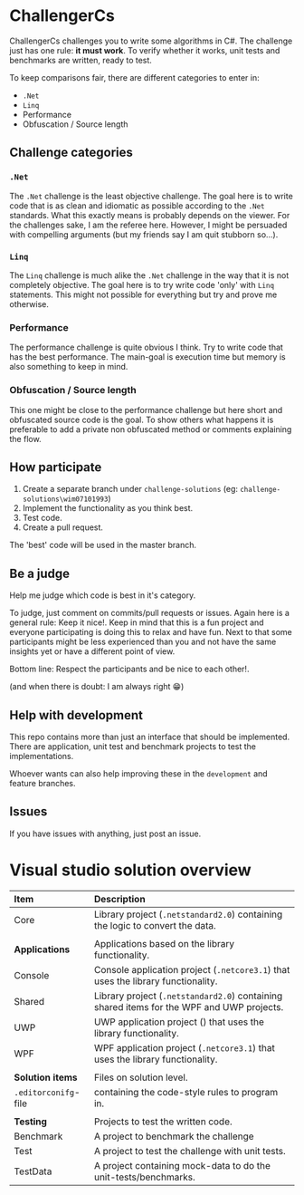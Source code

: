 # ChallengerCs

ChallengerCs challenges you to write some algorithms in C#. The challenge just
has one rule: **it must work**. To verify whether it works, unit tests and
benchmarks are written, ready to test.

To keep comparisons fair, there are different categories to enter in:

- `.Net`
- `Linq`
- Performance
- Obfuscation / Source length

## Challenge categories

### `.Net`

The `.Net` challenge is the least objective challenge. The goal here is to
write code that is as clean and idiomatic as possible according to the `.Net`
standards. What this exactly means is probably depends on the viewer. For the
challenges sake, I am the referee here. However, I might be persuaded with
compelling arguments (but my friends say I am quit stubborn so...).

### `Linq`

The `Linq` challenge is much alike the `.Net` challenge in the way that it
is not completely objective. The goal here is to try write code 'only' with
`Linq` statements. This might not possible for everything but try and prove
me otherwise.

### Performance

The performance challenge is quite obvious I think. Try to write code that
has the best performance. The main-goal is execution time but memory is also
something to keep in mind.

### Obfuscation / Source length

This one might be close to the performance challenge but here short and
obfuscated source code is the goal. To show others what happens it is
preferable to add a private non obfuscated method or comments explaining
the flow.

## How participate

1. Create a separate branch under `challenge-solutions` (eg:
   `challenge-solutions\wim07101993`)
2. Implement the functionality as you think best.
3. Test code.
4. Create a pull request.

The 'best' code will be used in the master branch.

## Be a judge

Help me judge which code is best in it's category.

To judge, just comment on commits/pull requests or issues. Again here is a
general rule: Keep it nice!. Keep in mind that this is a fun project and
everyone participating is doing this to relax and have fun. Next to that 
some participants might be less experienced than you and not have the same
insights yet or have a different point of view.

Bottom line: Respect the participants and be nice to each other!. 

(and when there is doubt: I am always right 😁)

## Help with development

This repo contains more than just an interface that should be implemented.
There are application, unit test and benchmark projects to test the 
implementations.

Whoever wants can also help improving these in the `development` and feature
branches.

## Issues

If you have issues with anything, just post an issue.


# Visual studio solution overview

| Item                 | Description                                                                               |
| :------------------- | :---------------------------------------------------------------------------------------- |
| Core                 | Library project (`.netstandard2.0`) containing the logic to convert the data.             |
|                      |
| **Applications**     | Applications based on the library functionality.                                          |
| Console              | Console application project (`.netcore3.1`) that uses the library functionality.          |
| Shared               | Library project (`.netstandard2.0`) containing shared items for the WPF and UWP projects. |
| UWP                  | UWP application project () that uses the library functionality.                           |
| WPF                  | WPF application project (`.netcore3.1`) that uses the library functionality.              |
|                      |
| **Solution items**   | Files on solution level.                                                                  |
| `.editorconifg`-file | containing the code-style rules to program in.                                            |
|                      |
| **Testing**          | Projects to test the written code.                                                        |
| Benchmark            | A project to benchmark the challenge                                                      |
| Test                 | A project to test the challenge with unit tests.                                          |
| TestData             | A project containing mock-data to do the unit-tests/benchmarks.                           |
